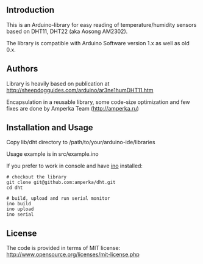 Introduction
------------

This is an Arduino-library for easy reading of temperature/humidity sensors
based on DHT11, DHT22 (aka Aosong AM2302).

The library is compatible with Arduino Software version 1.x as well as old 0.x.

Authors
-------

Library is heavily based on publication at 
http://sheepdogguides.com/arduino/ar3ne1humDHT11.htm

Encapsulation in a reusable library, some code-size optimization and
few fixes are done by Amperka Team (http://amperka.ru)

Installation and Usage
----------------------

Copy lib/dht directory to /path/to/your/arduino-ide/libraries

Usage example is in src/example.ino

If you prefer to work in console and have [ino](http://inotool.org) installed:

    # checkout the library
    git clone git@github.com:amperka/dht.git
    cd dht

    # build, upload and run serial monitor
    ino build
    ino upload
    ino serial

License
-------

The code is provided in terms of MIT license: 
http://www.opensource.org/licenses/mit-license.php
